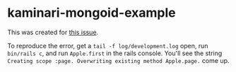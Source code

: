 # kaminari-mongoid-example

This was created for [this
issue](https://github.com/amatsuda/kaminari/issues/723).

To reproduce the error, get a `tail -f log/development.log` open, run
`bin/rails c`, and run `Apple.first` in the rails console. You'll see the
string `Creating scope :page. Overwriting existing method Apple.page.` come up.
